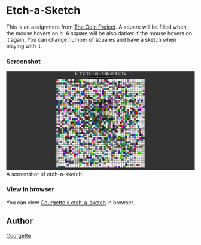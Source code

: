 # Etch-a-Sketch
This is an assignment from [The Odin Project](https://www.theodinproject.com/courses/web-development-101/lessons/etch-a-sketch-project). A square will be filled when the mouse hovers on it.
A square will be also darker if the mouse hovers on it again. You can change number of squares and have a sketch when playing with it.
### Screenshot
![Screenshot of etch-a-sketch](/screenshot-etch-a-sketch.PNG)
A screenshot of etch-a-sketch.
### View in browser
You can view [Courgette's etch-a-sketch](https://bing0i.github.io/etch-a-sketch/) in browser.
## Author
[Courgette](https://github.com/bing0i)
